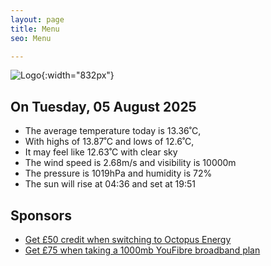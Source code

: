 ```yaml
---
layout: page
title: Menu
seo: Menu

---
```


![Logo](/images/logo.jpg){:width="832px"}

<!-- weather_marker starts -->
## On Tuesday, 05 August 2025

- The average temperature today is 13.36˚C,
- With highs of 13.87˚C and lows of 12.6˚C,
- It may feel like 12.63˚C with clear sky
- The wind speed is 2.68m/s and visibility is 10000m
- The pressure is 1019hPa and humidity is 72%
- The sun will rise at 04:36 and set at 19:51

<!-- weather_marker ends -->

## Sponsors

- [Get £50 credit when switching to Octopus Energy](https://bit.ly/3oD1nnS)
- [Get £75 when taking a 1000mb YouFibre broadband plan](https://aklam.io/91zWhU?)
